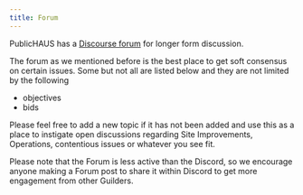 ```yaml
---
title: Forum
---
```


PublicHAUS has a [Discourse forum](https://forum.daohaus.club/) for longer form discussion.

The forum as we mentioned before is the best place to get soft consensus on certain issues. Some but not all are listed below and they are not limited by the following

- objectives
- bids

Please feel free to add a new topic if it has not been added and use this as a place to instigate open discussions regarding Site Improvements, Operations, contentious issues or whatever you see fit.

Please note that the Forum is less active than the Discord, so we encourage anyone making a Forum post to share it within Discord to get more engagement from other Guilders.
